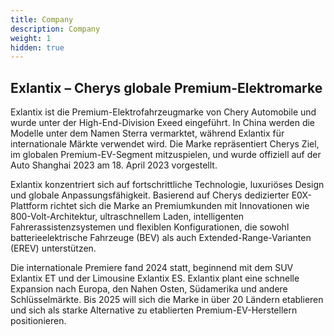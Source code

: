 ```yaml
---
title: Company
description: Company
weight: 1
hidden: true
---
```

## Exlantix – Cherys globale Premium-Elektromarke

Exlantix ist die Premium-Elektrofahrzeugmarke von Chery Automobile und wurde unter der High-End-Division Exeed eingeführt. In China werden die Modelle unter dem Namen Sterra vermarktet, während Exlantix für internationale Märkte verwendet wird. Die Marke repräsentiert Cherys Ziel, im globalen Premium-EV-Segment mitzuspielen, und wurde offiziell auf der Auto Shanghai 2023 am 18. April 2023 vorgestellt.

Exlantix konzentriert sich auf fortschrittliche Technologie, luxuriöses Design und globale Anpassungsfähigkeit. Basierend auf Cherys dedizierter E0X-Plattform richtet sich die Marke an Premiumkunden mit Innovationen wie 800-Volt-Architektur, ultraschnellem Laden, intelligenten Fahrerassistenzsystemen und flexiblen Konfigurationen, die sowohl batterieelektrische Fahrzeuge (BEV) als auch Extended-Range-Varianten (EREV) unterstützen.

Die internationale Premiere fand 2024 statt, beginnend mit dem SUV Exlantix ET und der Limousine Exlantix ES. Exlantix plant eine schnelle Expansion nach Europa, den Nahen Osten, Südamerika und andere Schlüsselmärkte. Bis 2025 will sich die Marke in über 20 Ländern etablieren und sich als starke Alternative zu etablierten Premium-EV-Herstellern positionieren.
